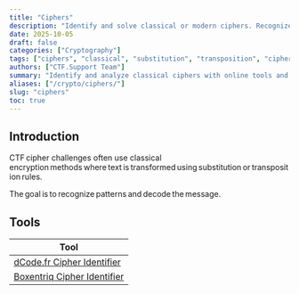 ```yaml
---
title: "Ciphers"
description: "Identify and solve classical or modern ciphers. Recognize patterns, substitution schemes, and transpositions with automated or manual tools."
date: 2025-10-05
draft: false
categories: ["Cryptography"]
tags: ["ciphers", "classical", "substitution", "transposition", "cipher identifier"]
authors: ["CTF.Support Team"]
summary: "Identify and analyze classical ciphers with online tools and pattern recognition."
aliases: ["/crypto/ciphers/"]
slug: "ciphers"
toc: true
---
```


## Introduction

CTF cipher challenges often use classical encryption methods where text is transformed using substitution or transposition rules.

The goal is to recognize patterns and decode the message.

## Tools

| Tool                                                                                     |
|------------------------------------------------------------------------------------------|
| [dCode.fr Cipher Identifier](https://www.dcode.fr/cipher-identifier)                     |
| [Boxentriq Cipher Identifier](https://www.boxentriq.com/code-breaking/cipher-identifier) |
